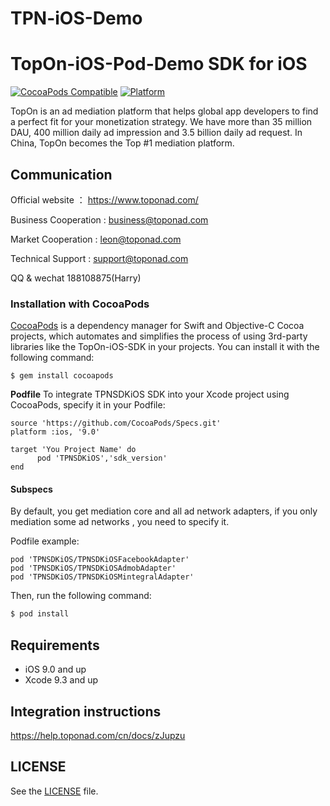 # TPN-iOS-Demo
# TopOn-iOS-Pod-Demo SDK for iOS

[![CocoaPods Compatible](http://img.shields.io/badge/pod-v1.9.3-blue.svg)](https://github.com/toponteam/TopOn-iOS-Pod-Demo)
[![Platform](https://img.shields.io/badge/platform-iOS%209%2B-brightgreen.svg?style=flat)](https://github.com/toponteam/TopOn-iOS-Pod-Demo)

TopOn is an ad mediation platform that helps global app developers to find a perfect fit for your monetization strategy.  We have more than 35 million DAU, 400 million daily ad impression and 3.5 billion daily ad request. In China, TopOn becomes the Top #1 mediation platform.


## Communication

Official website ： https://www.toponad.com/

Business Cooperation : business@toponad.com

Market Cooperation : leon@toponad.com

Technical Support : support@toponad.com

QQ & wechat 188108875(Harry)



### Installation with CocoaPods

[CocoaPods](https://cocoapods.org/) is a dependency manager for Swift and Objective-C Cocoa projects, which automates and simplifies the process of using 3rd-party libraries like the TopOn-iOS-SDK in your projects. You can install it with the following command:

```
$ gem install cocoapods
```

**Podfile**
To integrate TPNSDKiOS SDK into your Xcode project using CocoaPods, specify it in your Podfile:

```shell
source 'https://github.com/CocoaPods/Specs.git'
platform :ios, '9.0'

target 'You Project Name' do
      pod 'TPNSDKiOS','sdk_version'
end
```

#### Subspecs

By default, you get mediation core and all ad network adapters, if you only mediation some ad networks , you need to specify it. 

Podfile example:

```shell
pod 'TPNSDKiOS/TPNSDKiOSFacebookAdapter'
pod 'TPNSDKiOS/TPNSDKiOSAdmobAdapter'
pod 'TPNSDKiOS/TPNSDKiOSMintegralAdapter'
```

Then, run the following command:

```bash
$ pod install
```

## Requirements

- iOS 9.0 and up
- Xcode 9.3 and up

## Integration instructions

https://help.toponad.com/cn/docs/zJupzu


## LICENSE

See the [LICENSE](LICENSE) file.
